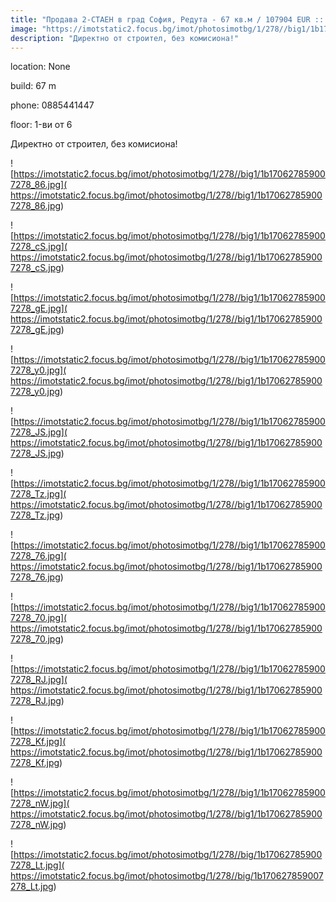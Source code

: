 ```yaml
---
title: "Продава 2-СТАЕН в град София, Редута - 67 кв.м / 107904 EUR :: imot.bg Обява"
image: "https://imotstatic2.focus.bg/imot/photosimotbg/1/278//big1/1b170627859007278_q9.jpg"
description: "Директно от строител, без комисиона!"
---
```


location: None

build: 67 m

phone: 0885441447

floor: 1-ви от 6

Директно от строител, без комисиона!


![https://imotstatic2.focus.bg/imot/photosimotbg/1/278//big1/1b170627859007278_86.jpg]( https://imotstatic2.focus.bg/imot/photosimotbg/1/278//big1/1b170627859007278_86.jpg)


![https://imotstatic2.focus.bg/imot/photosimotbg/1/278//big1/1b170627859007278_cS.jpg]( https://imotstatic2.focus.bg/imot/photosimotbg/1/278//big1/1b170627859007278_cS.jpg)


![https://imotstatic2.focus.bg/imot/photosimotbg/1/278//big1/1b170627859007278_gE.jpg]( https://imotstatic2.focus.bg/imot/photosimotbg/1/278//big1/1b170627859007278_gE.jpg)


![https://imotstatic2.focus.bg/imot/photosimotbg/1/278//big1/1b170627859007278_y0.jpg]( https://imotstatic2.focus.bg/imot/photosimotbg/1/278//big1/1b170627859007278_y0.jpg)


![https://imotstatic2.focus.bg/imot/photosimotbg/1/278//big1/1b170627859007278_JS.jpg]( https://imotstatic2.focus.bg/imot/photosimotbg/1/278//big1/1b170627859007278_JS.jpg)


![https://imotstatic2.focus.bg/imot/photosimotbg/1/278//big1/1b170627859007278_Tz.jpg]( https://imotstatic2.focus.bg/imot/photosimotbg/1/278//big1/1b170627859007278_Tz.jpg)


![https://imotstatic2.focus.bg/imot/photosimotbg/1/278//big1/1b170627859007278_76.jpg]( https://imotstatic2.focus.bg/imot/photosimotbg/1/278//big1/1b170627859007278_76.jpg)


![https://imotstatic2.focus.bg/imot/photosimotbg/1/278//big1/1b170627859007278_70.jpg]( https://imotstatic2.focus.bg/imot/photosimotbg/1/278//big1/1b170627859007278_70.jpg)


![https://imotstatic2.focus.bg/imot/photosimotbg/1/278//big1/1b170627859007278_RJ.jpg]( https://imotstatic2.focus.bg/imot/photosimotbg/1/278//big1/1b170627859007278_RJ.jpg)


![https://imotstatic2.focus.bg/imot/photosimotbg/1/278//big1/1b170627859007278_Kf.jpg]( https://imotstatic2.focus.bg/imot/photosimotbg/1/278//big1/1b170627859007278_Kf.jpg)


![https://imotstatic2.focus.bg/imot/photosimotbg/1/278//big1/1b170627859007278_nW.jpg]( https://imotstatic2.focus.bg/imot/photosimotbg/1/278//big1/1b170627859007278_nW.jpg)


![https://imotstatic2.focus.bg/imot/photosimotbg/1/278//big/1b170627859007278_Lt.jpg]( https://imotstatic2.focus.bg/imot/photosimotbg/1/278//big/1b170627859007278_Lt.jpg)



